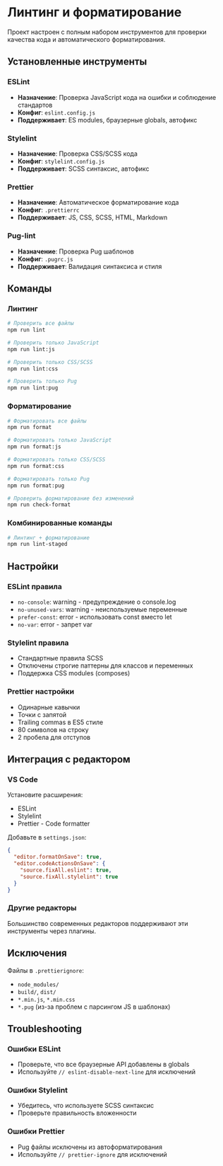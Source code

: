 # Линтинг и форматирование

Проект настроен с полным набором инструментов для проверки качества кода и автоматического форматирования.

## Установленные инструменты

### ESLint
- **Назначение**: Проверка JavaScript кода на ошибки и соблюдение стандартов
- **Конфиг**: `eslint.config.js`
- **Поддерживает**: ES modules, браузерные globals, автофикс

### Stylelint
- **Назначение**: Проверка CSS/SCSS кода
- **Конфиг**: `stylelint.config.js`
- **Поддерживает**: SCSS синтаксис, автофикс

### Prettier
- **Назначение**: Автоматическое форматирование кода
- **Конфиг**: `.prettierrc`
- **Поддерживает**: JS, CSS, SCSS, HTML, Markdown

### Pug-lint
- **Назначение**: Проверка Pug шаблонов
- **Конфиг**: `.pugrc.js`
- **Поддерживает**: Валидация синтаксиса и стиля

## Команды

### Линтинг
```bash
# Проверить все файлы
npm run lint

# Проверить только JavaScript
npm run lint:js

# Проверить только CSS/SCSS
npm run lint:css

# Проверить только Pug
npm run lint:pug
```

### Форматирование
```bash
# Форматировать все файлы
npm run format

# Форматировать только JavaScript
npm run format:js

# Форматировать только CSS/SCSS
npm run format:css

# Форматировать только Pug
npm run format:pug

# Проверить форматирование без изменений
npm run check-format
```

### Комбинированные команды
```bash
# Линтинг + форматирование
npm run lint-staged
```

## Настройки

### ESLint правила
- `no-console`: warning - предупреждение о console.log
- `no-unused-vars`: warning - неиспользуемые переменные
- `prefer-const`: error - использовать const вместо let
- `no-var`: error - запрет var

### Stylelint правила
- Стандартные правила SCSS
- Отключены строгие паттерны для классов и переменных
- Поддержка CSS modules (composes)

### Prettier настройки
- Одинарные кавычки
- Точки с запятой
- Trailing commas в ES5 стиле
- 80 символов на строку
- 2 пробела для отступов

## Интеграция с редактором

### VS Code
Установите расширения:
- ESLint
- Stylelint
- Prettier - Code formatter

Добавьте в `settings.json`:
```json
{
  "editor.formatOnSave": true,
  "editor.codeActionsOnSave": {
    "source.fixAll.eslint": true,
    "source.fixAll.stylelint": true
  }
}
```

### Другие редакторы
Большинство современных редакторов поддерживают эти инструменты через плагины.

## Исключения

Файлы в `.prettierignore`:
- `node_modules/`
- `build/`, `dist/`
- `*.min.js`, `*.min.css`
- `*.pug` (из-за проблем с парсингом JS в шаблонах)

## Troubleshooting

### Ошибки ESLint
- Проверьте, что все браузерные API добавлены в globals
- Используйте `// eslint-disable-next-line` для исключений

### Ошибки Stylelint
- Убедитесь, что используете SCSS синтаксис
- Проверьте правильность вложенности

### Ошибки Prettier
- Pug файлы исключены из автоформатирования
- Используйте `// prettier-ignore` для исключений
